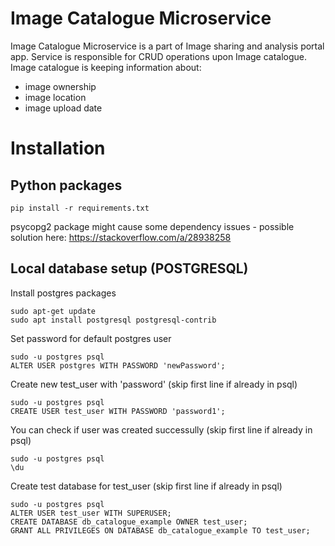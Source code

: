 # Image Catalogue Microservice

Image Catalogue Microservice is a part of Image sharing and analysis portal app.
Service is responsible for CRUD operations upon Image catalogue.
Image catalogue is keeping information about:

* image ownership
* image location
* image upload date

# Installation

## Python packages

```
pip install -r requirements.txt
```

psycopg2 package might cause some dependency issues - possible solution here:
https://stackoverflow.com/a/28938258

## Local database setup (POSTGRESQL)

Install postgres packages
```
sudo apt-get update
sudo apt install postgresql postgresql-contrib
```

Set password for default postgres user
```
sudo -u postgres psql
ALTER USER postgres WITH PASSWORD 'newPassword';
```

Create new test_user with 'password' (skip first line if already in psql)
```
sudo -u postgres psql
CREATE USER test_user WITH PASSWORD 'password1';
```


You can check if user was created successully (skip first line if already in psql)
```
sudo -u postgres psql
\du
```

Create test database for test_user (skip first line if already in psql)
```
sudo -u postgres psql
ALTER USER test_user WITH SUPERUSER;
CREATE DATABASE db_catalogue_example OWNER test_user;
GRANT ALL PRIVILEGES ON DATABASE db_catalogue_example TO test_user;
```


